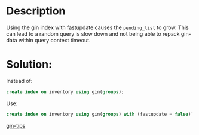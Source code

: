 # Description

Using the gin index with fastupdate causes the `pending_list` to grow.
This can lead to a random query is slow down and not being able to repack gin-data within query context timeout. 

# Solution:

Instead of:
```sql
create index on inventory using gin(groups);
```

Use: 
```sql
create index on inventory using gin(groups) with (fastupdate = false)`
```

[gin-tips](https://postgrespro.ru/docs/postgrespro/9.5/gin-tips)
